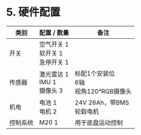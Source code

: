 ﻿# 5.	硬件配置

| 类别   | 配置 / 数量                            | 备注                        |
|------|------------------------------------|---------------------------|
| 开关   | 空气开关  1<br>软开关     1<br>急停开关  1    |                           |
| 传感器  | 激光雷达  1<br>IMU         1<br>摄像头      3 | 标配1个安装位<br>6轴<br>视角120°RGB摄像头 |
| 机电   | 电池         1<br>电机         2       | 24V 26Ah，带BMS<br>轮毂电机     |
| 控制系统 | M20        1                       | 用于底盘运动控制  